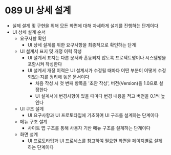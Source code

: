 # 089 UI 상세 설계

- 실제 셜계 및 구현을 위해 모든 화면에 대해 자세하게 설계를 진행하는 단계이다
- UI 상세 설계 순서
  - 요구사항 확인
    - UI 상세 설계를 위한 요구사항을 최종적으로 확인하는 단계
  - UI 설계서 표지 및 개정 이력 작성
    - UI 설계서 표지는 다른 문서와 혼동되지 않도록 프로젝트명이나 시스템명을 포함시켜 작성한다
    - UI 설계서 개정 이력은 UI 설계서가 수정될 때마다 어떤 부분이 어떻게 수정되었는지를 정리해 놓은 문서이다
      - 처음 작성 시 첫 번째 항목을 '초안 작성', 버전(Version)을 1.0으로 설정한다
      - UI 설계서에 변경사항이 있을 때마다 변경 내용을 적고 버전을 0.1씩 높인다
  - UI 구조 설계
    - UI 요구사항과 UI 프로토타입에 기초하여 UI 구조를 설계하는 단계이다
  - 메뉴 구조 설계
    - 사이트 맵 구조를 통해 사용자 기반 메뉴 구조를 설계하는 단계이다
  - 화면 설계
    - UI 프로토타입과 UI 프로세스를 참고하여 필요한 화면을 페이지별로 설게하는 단계이다